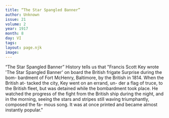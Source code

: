 ```yaml
---
title: “The Star Spangled Banner”
author: Unknown
issue: 21
volume: 2
year: 1917
month: 8
day: VI
tags:
layout: page.njk
image:
---
```

“The Star Spangled Banner”   History tells us that "Francis Scott Key wrote 'The Star Spangled Banner' on board the British frigate Surprise during the bom- bardment of Fort McHenry, Baltimore, by the British in 1814. When the British at- tacked the city, Key went on an errand, un- der a flag of truce, to the British fleet, but was detained while the bombardment took place. He watched the progress of the fight from the British ship during the night, and in the morning, seeing the stars and stripes still waving triumphantly, composed the fa- mous song. It was at once printed and became almost instantly popular."   



